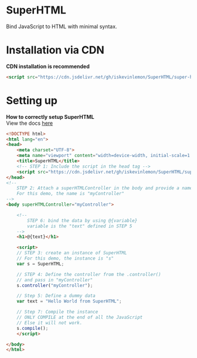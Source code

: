 # SuperHTML
Bind JavaScript to HTML with minimal syntax.
<br/>

# Installation via CDN
**CDN installation is recommended**
```html
<script src="https://cdn.jsdelivr.net/gh/iskevinlemon/SuperHTML/super-html.js"></script>
```

# Setting up
**How to correctly setup SuperHTML** <br/>
View the docs <a href="superhtml.netlify.app/" target="_blank">here</a>
```html
<!DOCTYPE html>
<html lang="en">
<head>
    <meta charset="UTF-8">
    <meta name="viewport" content="width=device-width, initial-scale=1.0">
    <title>SuperHTML</title>
    <!-- STEP 1: Include the script in the head tag -->
    <script src="https://cdn.jsdelivr.net/gh/iskevinlemon/SuperHTML/super-html.js"></script>
</head>
<!-- 
    STEP 2: Attach a superHTMLController in the body and provide a name .
    For this demo, the name is "myController"
-->
<body superHTMLController="myController">

    <!-- 
        STEP 6: bind the data by using @{variable} 
        variable is the "text" defined in STEP 5
    -->
    <h1>@{text}</h1>

    <script>
    // STEP 3: create an instance of SuperHTML
    // For this demo, the instance is "s"
    var s = SuperHTML;

    // STEP 4: Define the controller from the .controller()
    // and pass in "myController"
    s.controller("myController");

    // Step 5: Define a dummy data
    var text = "Hello World from SuperHTML";

    // Step 7: Compile the instance
    // ONLY COMPILE at the end of all the JavaScript
    // Else it will not work.
    s.compile();
    </script>

</body>
</html>
```